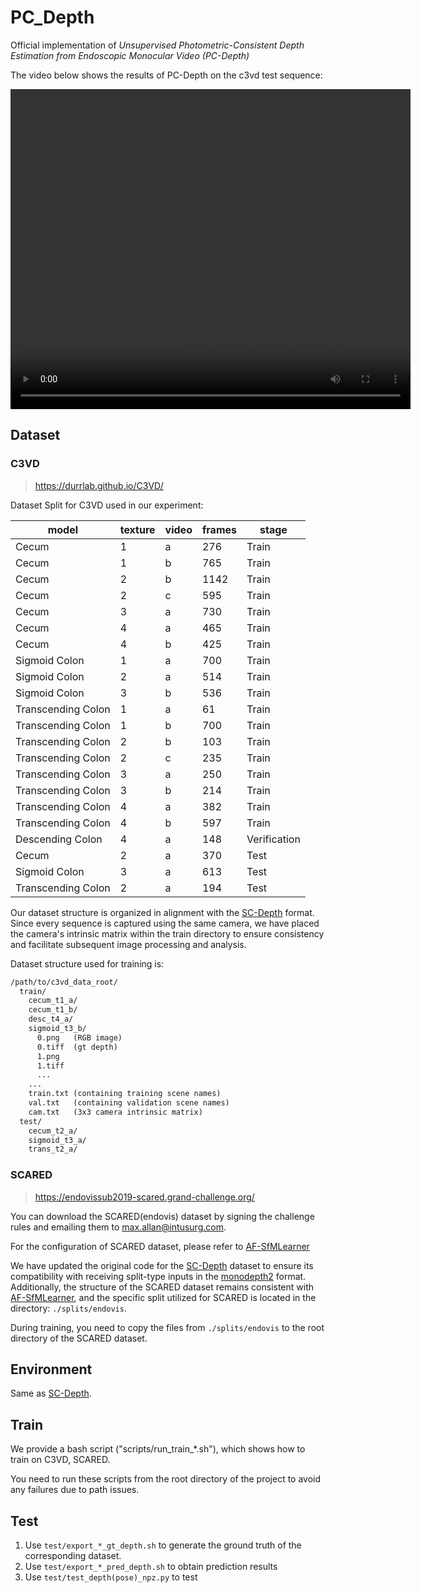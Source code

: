 # PC_Depth

Official implementation of *Unsupervised Photometric-Consistent Depth Estimation from Endoscopic Monocular Video (PC-Depth)*


The video below shows the results of PC-Depth on the c3vd test sequence:

<video width="640" height="512" controls> 
  <source src="./readme.assets/demo.mp4" type="video/mp4"> 
</video> 


## Dataset

### C3VD

> https://durrlab.github.io/C3VD/

Dataset Split for C3VD used in our experiment:

| model              | texture | video | frames  | stage  |
|--------------------|----|------|------|-----|
| Cecum              | 1  | a    | 276  | Train |
| Cecum              | 1  | b    | 765  | Train |
| Cecum              | 2  | b    | 1142 | Train |
| Cecum              | 2  | c    | 595  | Train |
| Cecum              | 3  | a    | 730  | Train |
| Cecum              | 4  | a    | 465  | Train |
| Cecum              | 4  | b    | 425  | Train |
| Sigmoid Colon      | 1  | a    | 700  | Train |
| Sigmoid Colon      | 2  | a    | 514  | Train |
| Sigmoid Colon      | 3  | b    | 536  | Train |
| Transcending Colon | 1  | a    | 61   | Train |
| Transcending Colon | 1  | b    | 700  | Train |
| Transcending Colon | 2  | b    | 103  | Train |
| Transcending Colon | 2  | c    | 235  | Train |
| Transcending Colon | 3  | a    | 250  | Train |
| Transcending Colon | 3  | b    | 214  | Train |
| Transcending Colon | 4  | a    | 382  | Train |
| Transcending Colon | 4  | b    | 597  | Train |
| Descending Colon   | 4  | a    | 148  | Verification |
| Cecum              | 2  | a    | 370  | Test |
| Sigmoid Colon      | 3  | a    | 613  | Test |
| Transcending Colon | 2  | a    | 194  | Test |


Our dataset structure is organized in alignment with the [SC-Depth](https://github.com/JiawangBian/sc_depth_pl) format. Since every sequence is captured using the same camera, we have placed the camera's intrinsic matrix within the train directory to ensure consistency and facilitate subsequent image processing and analysis.

Dataset structure used for training is:
```txt
/path/to/c3vd_data_root/
  train/
    cecum_t1_a/
    cecum_t1_b/
    desc_t4_a/
    sigmoid_t3_b/
      0.png   (RGB image)
      0.tiff  (gt depth)
      1.png
      1.tiff
      ...
    ...
    train.txt (containing training scene names)
    val.txt   (containing validation scene names)
    cam.txt   (3x3 camera intrinsic matrix)
  test/
    cecum_t2_a/
    sigmoid_t3_a/
    trans_t2_a/
```


### SCARED

> https://endovissub2019-scared.grand-challenge.org/

You can download the SCARED(endovis) dataset by signing the challenge rules and emailing them to max.allan@intusurg.com.

For the configuration of SCARED dataset, please refer to [AF-SfMLearner](https://github.com/ShuweiShao/AF-SfMLearner)

We have updated the original code for the [SC-Depth](https://github.com/JiawangBian/sc_depth_pl) dataset to ensure its compatibility with receiving split-type inputs in the [monodepth2](https://github.com/nianticlabs/monodepth2) format. Additionally, the structure of the SCARED dataset remains consistent with [AF-SfMLearner](https://github.com/ShuweiShao/AF-SfMLearner), and the specific split utilized for SCARED is located in the directory: `./splits/endovis`.

During training, you need to copy the files from `./splits/endovis` to the root directory of the SCARED dataset.

## Environment

Same as [SC-Depth](https://github.com/JiawangBian/sc_depth_pl).

## Train

We provide a bash script ("scripts/run_train_*.sh"), which shows how to train on C3VD, SCARED. 

You need to run these scripts from the root directory of the project to avoid any failures due to path issues.

## Test

1. Use `test/export_*_gt_depth.sh` to generate the ground truth of the corresponding dataset.
2. Use `test/export_*_pred_depth.sh` to obtain prediction results
3. Use `test/test_depth(pose)_npz.py` to test